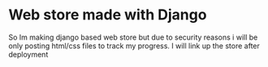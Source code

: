 
# Web store made with Django
So Im making django based web store but due to security reasons i will be only posting html/css files to track my progress. I will link up the store after deployment
